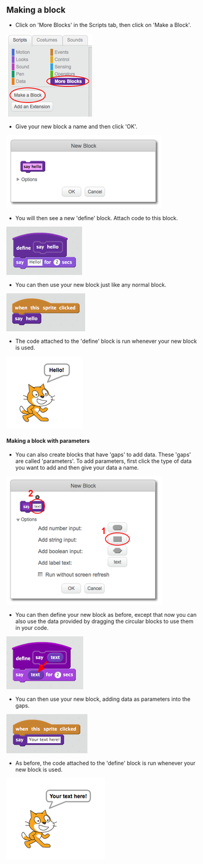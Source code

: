 ## Making a block

+ Click on 'More Blocks' in the Scripts tab, then click on 'Make a Block'.

![More Blocks](images/more-blocks.png)

+ Give your new block a name and then click 'OK'.

![Create a new block](images/block-create.png)

+ You will then see a new 'define' block. Attach code to this block.

![Define a new block](images/block-define.png)

+ You can then use your new block just like any normal block.

![Use a new block](images/block-use.png)

+ The code attached to the 'define' block is run whenever your new block is used.

![Test a new block](images/block-test.png)

#### Making a block with parameters

+ You can also create blocks that have 'gaps' to add data. These 'gaps' are called 'parameters'. To add parameters, first click the type of data you want to add and then give your data a name.

![Create a new block with parameters](images/parameter-create.png)

+ You can then define your new block as before, except that now you can also use the data provided by dragging the circular blocks to use them in your code.

![Define a new block with parameters](images/parameter-define.png)

+ You can then use your new block, adding data as parameters into the gaps.

![Use a new block with parameters](images/parameter-use.png)

+ As before, the code attached to the 'define' block is run whenever your new block is used.

![Test a new block with parameters](images/parameter-test.png)
